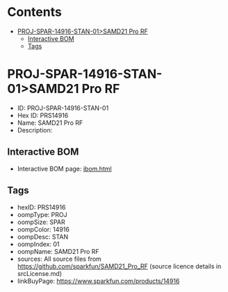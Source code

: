 



Contents
========

* [PROJ-SPAR-14916-STAN-01>SAMD21 Pro RF](#proj-spar-14916-stan-01samd21-pro-rf)
	* [Interactive BOM](#interactive-bom)
	* [Tags](#tags)

# PROJ-SPAR-14916-STAN-01>SAMD21 Pro RF

- ID: PROJ-SPAR-14916-STAN-01
- Hex ID: PRS14916
- Name: SAMD21 Pro RF
- Description: 

## Interactive BOM

- Interactive BOM page: [ibom.html](kicad/bom/ibom.html)

## Tags

- hexID: PRS14916
- oompType: PROJ
- oompSize: SPAR
- oompColor: 14916
- oompDesc: STAN
- oompIndex: 01
- oompName: SAMD21 Pro RF
- sources: All source files from https://github.com/sparkfun/SAMD21_Pro_RF (source licence details in srcLicense.md)
- linkBuyPage: https://www.sparkfun.com/products/14916
